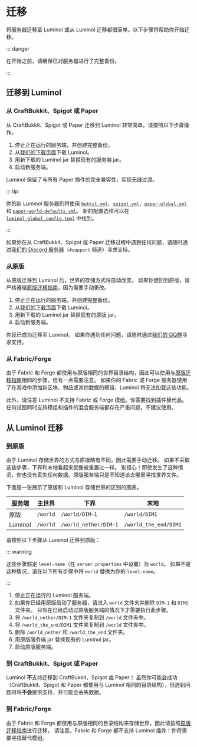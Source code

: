 # 迁移

将服务器迁移至 Luminol 或从 Luminol 迁移都很简单。以下步骤将帮助你开始迁移。

::: danger

在开始之前，请确保已对服务器进行了完整备份。

:::

## 迁移到 Luminol

### 从 CraftBukkit、Spigot 或 Paper

从 CraftBukkit、Spigot 或 Paper 迁移到 Luminol 非常简单。请按照以下步骤操作。

1. 停止正在运行的服务端，并创建完整备份。
2. 从[我们的下载页面](https://luminolmc.com/downloads/luminol)下载 Luminol。
3. 用新下载的 Luminol jar 替换现有的服务端 jar。
4. 启动新服务端。

Luminol 保留了与所有 Paper 插件的完全兼容性，实现无缝过渡。

::: tip

你的新 Luminol
服务器仍将使用 [`bukkit.yml`](https://docs.papermc.io/paper/reference/bukkit-configuration)、[`spigot.yml`](https://docs.papermc.io/paper/reference/spigot-configuration)、[`paper-global.yml`](https://docs.papermc.io/paper/reference/global-configuration) 和 [`paper-world-defaults.yml`](https://docs.papermc.io/paper/reference/world-configuration)。
新的配置选项可以在 [`luminol_global_config.toml`](../reference/configuration) 中找到。

:::

如果你在从 CraftBukkit、Spigot 或 Paper
迁移过程中遇到任何问题，请随时通过[我们的 Discord 服务器](https://discord.gg/Qd7m3V6eDx)（`#support` 频道）寻求支持。

### 从原版

从原版迁移到 Luminol 后，世界的存储方式将自动改变。
如果你想回到原版，请严格遵循[原版迁移指南](#从原版)，因为需要手动更改。

1. 停止正在运行的服务端，并创建完整备份。
2. 从[我们的下载页面](https://luminolmc.com/downloads/luminol)下载 Luminol。
3. 用新下载的 Luminol jar 替换现有的原版 jar。
4. 启动新服务端。

你现已成功迁移至 Luminol。
如果你遇到任何问题，请随时通过[我们的 QQ群](http://qm.qq.com/cgi-bin/qm/qr?_wv=1027&k=MfosKhcDd8Fdxn1MREuZ8Krbf9T6jiBC&authKey=3cm6qdHohON3gHnuD63FK4k07fIbrWnY4hdyq8OmELsfjMVP1kbFTJY9mRyM2Rkj&noverify=0&group_code=368632360)寻求支持。

### 从 Fabric/Forge

由于 Fabric 和 Forge 都使用与原版相同的世界目录结构，因此可以使用与[原版迁移指南](#从原版)相同的步骤，但有一点需要注意。
如果你的 Fabric 或 Forge 服务器使用了在游戏中添加新区块、物品或其他数据的模组，Luminol 将无法加载这些功能。

此外，请注意 Luminol 不支持 Fabric 或 Forge 模组。你需要找到插件替代品。
任何试图同时支持模组和插件的混合服务端都存在严重问题，不建议使用。

## 从 Luminol 迁移

### 到原版

由于 Luminol 存储世界的方式与原版略有不同，因此需要手动迁移。
如果不采取这些步骤，下界和末地看起来就像被重置过一样。
别担心！即使发生了这种情况，你也没有丢失任何数据。原版服务端只是不知道该去哪里寻找世界文件。

下面是一张展示了原版和 Luminol 存储世界的区别的图表。

| 服务端  | 主世界   | 下界                  | 末地                  |
| ------- | -------- | --------------------- | --------------------- |
| 原版    | `/world` | `/world/DIM-1`        | `/world/DIM1`         |
| Luminol | `/world` | `/world_nether/DIM-1` | `/world_the_end/DIM1` |

请按照以下步骤从 Luminol 迁移到原版：

::: warning

这些步骤假定 `level-name`（在 `server.properties` 中设置）为 `world`。
如果不是这种情况，请在以下所有步骤中将 `world` 替换为你的 `level-name`。

:::

1. 停止正在运行的 Luminol 服务端。
2. 如果你已经用原版启动了服务器，请进入 `world` 文件夹并删除 `DIM-1` 和 `DIM1` 文件夹。
   只有在已经启动过原版服务端的情况下才需要执行此步骤。
3. 将 `/world_nether/DIM-1` 文件夹复制到 `/world` 文件夹中。
4. 将 `/world_the_end/DIM1` 文件夹复制到 `/world` 文件夹中。
5. 删除 `/world_nether` 和 `/world_the_end` 文件夹。
6. 用原版服务端 jar 替换现有的 Luminol jar。
7. 启动原版服务端。

### 到 CraftBukkit、Spigot 或 Paper

Luminol **不**支持迁移到 CraftBukkit、Spigot 或 Paper！
虽然你可能会成功（CraftBukkit、Spigot 和 Paper 都使用与 Luminol 相同的目录结构），但遇到问题时将**不会**提供支持，并可能会丢失数据。

### 到 Fabric/Forge

由于 Fabric 和 Forge 都使用与原版相同的目录结构来存储世界，因此请按照[原版迁移指南](#从原版)进行迁移。
请注意，Fabric 和 Forge 都不支持 Luminol 插件！你将需要寻找替代模组。
